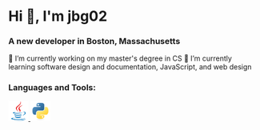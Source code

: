 <h1>Hi 👋, I'm jbg02</h1>
<h3>A new developer in Boston, Massachusetts</h3>
🔭 I’m currently working on my master's degree in CS
🌱 I’m currently learning software design and documentation, JavaScript, and web design

<h3 align="left">Languages and Tools:</h3>
<p align="left"> <a href="https://www.java.com" target="_blank" rel="noreferrer"> <img src="https://raw.githubusercontent.com/devicons/devicon/master/icons/java/java-original.svg" alt="java" width="40" height="40"/> </a> <a href="https://www.python.org" target="_blank" rel="noreferrer"> <img src="https://raw.githubusercontent.com/devicons/devicon/master/icons/python/python-original.svg" alt="python" width="40" height="40"/> </a> </p>
